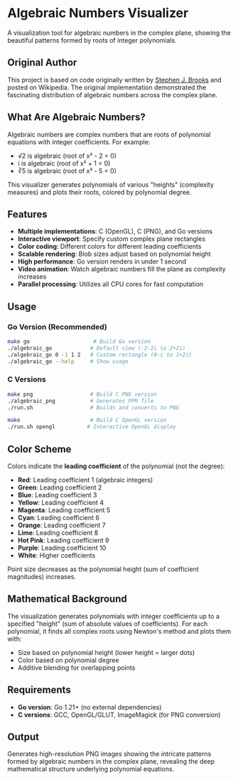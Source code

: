 # Algebraic Numbers Visualizer

A visualization tool for algebraic numbers in the complex plane, showing the beautiful patterns formed by roots of integer polynomials.

## Original Author

This project is based on code originally written by [Stephen J. Brooks](https://en.wikipedia.org/wiki/User:Stephen_J._Brooks) and posted on Wikipedia. The original implementation demonstrated the fascinating distribution of algebraic numbers across the complex plane.

## What Are Algebraic Numbers?

Algebraic numbers are complex numbers that are roots of polynomial equations with integer coefficients. For example:
- √2 is algebraic (root of x² - 2 = 0)
- i is algebraic (root of x² + 1 = 0)
- ∛5 is algebraic (root of x³ - 5 = 0)

This visualizer generates polynomials of various "heights" (complexity measures) and plots their roots, colored by polynomial degree.

## Features

- **Multiple implementations**: C (OpenGL), C (PNG), and Go versions
- **Interactive viewport**: Specify custom complex plane rectangles
- **Color coding**: Different colors for different leading coefficients
- **Scalable rendering**: Blob sizes adjust based on polynomial height
- **High performance**: Go version renders in under 1 second
- **Video animation**: Watch algebraic numbers fill the plane as complexity increases
- **Parallel processing**: Utilizes all CPU cores for fast computation

## Usage

### Go Version (Recommended)
```bash
make go                    # Build Go version
./algebraic_go            # Default view (-2-2i to 2+2i)
./algebraic_go 0 -1 1 2   # Custom rectangle (0-i to 1+2i)
./algebraic_go --help     # Show usage
```

### C Versions
```bash
make png                  # Build C PNG version
./algebraic_png           # Generates PPM file
./run.sh                  # Builds and converts to PNG

make                      # Build C OpenGL version
./run.sh opengl          # Interactive OpenGL display
```

## Color Scheme

Colors indicate the **leading coefficient** of the polynomial (not the degree):

- **Red**: Leading coefficient 1 (algebraic integers)
- **Green**: Leading coefficient 2
- **Blue**: Leading coefficient 3
- **Yellow**: Leading coefficient 4
- **Magenta**: Leading coefficient 5
- **Cyan**: Leading coefficient 6
- **Orange**: Leading coefficient 7
- **Lime**: Leading coefficient 8
- **Hot Pink**: Leading coefficient 9
- **Purple**: Leading coefficient 10
- **White**: Higher coefficients

Point size decreases as the polynomial height (sum of coefficient magnitudes) increases.

## Mathematical Background

The visualization generates polynomials with integer coefficients up to a specified "height" (sum of absolute values of coefficients). For each polynomial, it finds all complex roots using Newton's method and plots them with:

- Size based on polynomial height (lower height = larger dots)
- Color based on polynomial degree
- Additive blending for overlapping points

## Requirements

- **Go version**: Go 1.21+ (no external dependencies)
- **C versions**: GCC, OpenGL/GLUT, ImageMagick (for PNG conversion)

## Output

Generates high-resolution PNG images showing the intricate patterns formed by algebraic numbers in the complex plane, revealing the deep mathematical structure underlying polynomial equations.